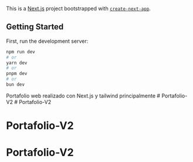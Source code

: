 This is a [Next.js](https://nextjs.org/) project bootstrapped with [`create-next-app`](https://github.com/vercel/next.js/tree/canary/packages/create-next-app).

## Getting Started

First, run the development server:

```bash
npm run dev
# or
yarn dev
# or
pnpm dev
# or
bun dev
```

Portafolio web realizado con Next.js y tailwind principalmente 
#   P o r t a f o l i o - V 2 
 
 # Portafolio-V2
# Portafolio-V2
# Portafolio-V2
